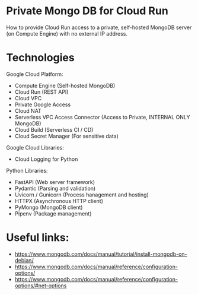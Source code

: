 # Private Mongo DB for Cloud Run

How to provide Cloud Run access to a private, self-hosted MongoDB server (on Compute Engine) with no external IP address.  

# Technologies

Google Cloud Platform:
* Compute Engine (Self-hosted MongoDB)
* Cloud Run (REST API)
* Cloud VPC
* Private Google Access
* Cloud NAT
* Serverless VPC Access Connector (Access to Private, INTERNAL ONLY MongoDB)
* Cloud Build (Serverless CI / CD)
* Cloud Secret Manager (For sensitive data)

Google Cloud Libraries:
* Cloud Logging for Python

Python Libraries:
* FastAPI (Web server framework)
* Pydantic (Parsing and validation)
* Uvicorn / Gunicorn (Process hanagement and hosting)
* HTTPX (Asynchronous HTTP client)
* PyMongo (MongoDB client)
* Pipenv (Package management)

# Useful links:

* https://www.mongodb.com/docs/manual/tutorial/install-mongodb-on-debian/
* https://www.mongodb.com/docs/manual/reference/configuration-options/
* https://www.mongodb.com/docs/manual/reference/configuration-options/#net-options